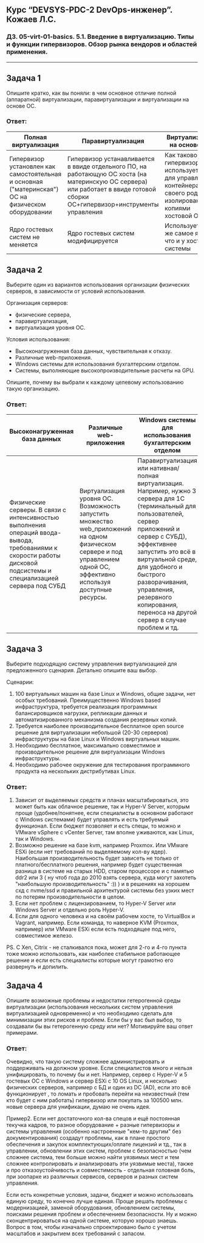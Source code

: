 
## Курс “DEVSYS-PDC-2 DevOps-инженер”. Кожаев Л.С.
### ДЗ. 05-virt-01-basics. 5.1. Введение в виртуализацию. Типы и функции гипервизоров. Обзор рынка вендоров и областей применения.
---

## Задача 1

Опишите кратко, как вы поняли: в чем основное отличие полной (аппаратной) виртуализации, паравиртуализации и виртуализации на основе ОС.

### Ответ:
| Полная виртуализация | Паравиртуализация| Виртуализации на основе ОС | 
| ------------- | ------------- | ------------- |
| Гипервизор установлен как самостоятельная и основная ("материнская") ОС на физическом оборудовании  | Гипервизор устанавливается в ввиде отдельного ПО, на работающую ОС хоста (на материнскую ОС сервера) или работает в ввиде готовой сборки ОС+гипервизор+инструменты управления | Как такового гипервизора нет, используется ПО для управления контейнерами - своего рода изолированными копиями хостовой ОС.|
| Ядро гостевых систем не меняется  | Ядро гостевых систем модифицируется | Используется то же самое ядро, что и у хост-системы |

## Задача 2

Выберите один из вариантов использования организации физических серверов, в зависимости от условий использования.

Организация серверов:
- физические сервера,
- паравиртуализация,
- виртуализация уровня ОС.

Условия использования:
- Высоконагруженная база данных, чувствительная к отказу.
- Различные web-приложения.
- Windows системы для использования бухгалтерским отделом.
- Системы, выполняющие высокопроизводительные расчеты на GPU.

Опишите, почему вы выбрали к каждому целевому использованию такую организацию.

### Ответ:
| Высоконагруженная база данных | Различные web-приложения| Windows системы для использования бухгалтерским отделом | Системы, выполняющие высокопроизводительные расчеты на GPU |
| ------------- | ------------- | ------------- |  ------------- |
| Физические серверы. В связи с интенсивностью выполнения операций ввода-вывода, требованиями к скорости работы дисковой подсистемы и специализацией сервера под СУБД | Виртуализация уровня ОС. Возможность запустить множество web_приложений на одном физическом сервере и под управлением одной ОС, эффективно используя доступные ресурсы. | Паравиртуализация или нативная/полная виртуализация. Например, нужно 3 сервера для 1С (терминальный для пользователей, сервер приложений и сервер с СУБД), эффективнее запустить это всё в виртуальной среде, для удобного и быстрого разворачивания, управления, резервного копирования, переноса на другой сервер в случае проблем и тд.  | Возможна как GPU-виртуализация, так и физические серверы, зависит от параметров сервера, видеокарт и конкретных задач, выделяемых средств и тд. Если команда работает, например, над созданием сложной  графики, проектированием, рендерингом и есть возможности/ресурсы, то GPU-виртуализация. |


## Задача 3

Выберите подходящую систему управления виртуализацией для предложенного сценария. Детально опишите ваш выбор.

Сценарии:

1. 100 виртуальных машин на базе Linux и Windows, общие задачи, нет особых требований. Преимущественно Windows based инфраструктура, требуется реализация программных балансировщиков нагрузки, репликации данных и автоматизированного механизма создания резервных копий.
2. Требуется наиболее производительное бесплатное open source решение для виртуализации небольшой (20-30 серверов) инфраструктуры на базе Linux и Windows виртуальных машин.
3. Необходимо бесплатное, максимально совместимое и производительное решение для виртуализации Windows инфраструктуры.
4. Необходимо рабочее окружение для тестирования программного продукта на нескольких дистрибутивах Linux.

### Ответ:

1. Зависит от выделяемых средств и планах масштабироваться, это может быть как облачное решение, так и Hyper-V Server, которым проще (удобнее/понятнее, если специалисты в основном работают с Windows системами) будет управлять и есть требуемый функционал. Если бюджет позволяет и есть спецы, то можно и VMware vSphere c vCenter Server, там вполне уживаются, как Linux, так и Windows. 
2. Возможно решение на базе kvm, например Proxmox. Или VMware ESXi (если нет требований по выделяемому кол-ву ядер). Наибольшая производительность будет зависеть не только от платного/бесплатного решения, например будет существенная разница в системе на старых HDD, старом процессоре и с памятью ddr2 или 3 ( ну чтоб года до 2010 взять сервера, куда могут захотеть "наибольшую производительность" :)) ) и в решениях на хорошем схд с nvme/ssd и правильной архитектурой системы без узких мест по потерям производительности в целом. 
3. Если нет проблем с лицензированием, то Hyper-V Server или Windows Server и отдельно роль Hyper-V. 
4. Если для одного человека и на своём рабочем хосте, то VirtualBox и Vagrant, например. Если команда, то наверное KVM (Proxmox, например) или VMware ESXi если есть подходящее под него, совместимое железо. 

PS. C Xen, Citrix - не сталкивался пока, может для 2-го и 4-го пункта тоже можно использовать, как наиболее стабильное работающее решение и если есть специалисты которые могут грамотно его развернуть и допилить. 

## Задача 4

Опишите возможные проблемы и недостатки гетерогенной среды виртуализации (использования нескольких систем управления виртуализацией одновременно) и что необходимо сделать для минимизации этих рисков и проблем. Если бы у вас был выбор, то создавали бы вы гетерогенную среду или нет? Мотивируйте ваш ответ примерами.

### Ответ:

Очевидно, что такую систему сложнее администрировать и поддерживать на должном уровне. Если специалистов много и нельзя унифицировать, то почему бы и нет. Например, сервер с Hyper-V и 5 гостевых ОС с Windows и сервер ESXi c 10 OS Linux, и несколько физических серверов, например с БД и один из DC (AD), если это всё функционирует , то ломать и пробовать перейти на неизвестный (тем кто будет с ним работать) гипервизор или покупать за 100500 млн. новые сервера для унификации, думаю не очень идея. 

Пример2. Если нет достаточного кол-ва спецов и ещё постоянная текучка кадров, то разное оборудование + разные гипервизоры и системы управления (особенно настроенные "кем-то другим" без документирования) создадут проблемы, как в плане простого обеспечения и закупок комплектующих/оплате лицензий и тд., так в управлении, обновлении этих систем, проблем с безопасностью (чем сложнее система, тем больше можно найти уязвимых мест и тем сложнее контролировать и анализировать эти уязвимые места), также и про отказоустойчивость и совместимость - отдельная головная боль, при зоопарке из различных сервисов, серверов и разных систем управления.   

Если есть конкретные условия, задачи, бюджет и можно использовать единую среду, то конечно лучше единая. Проще решать проблемы с модернизацией, заменой оборудования, обновлением системы, поисками решения проблем и обеспечением безопасности. Ну и можно сконцентрироваться на одной системе, которую хорошо знаешь. Вопрос в том, чтобы изначально спроектировано было с учетом масштабов и закрытием всех требований с запасом.  
